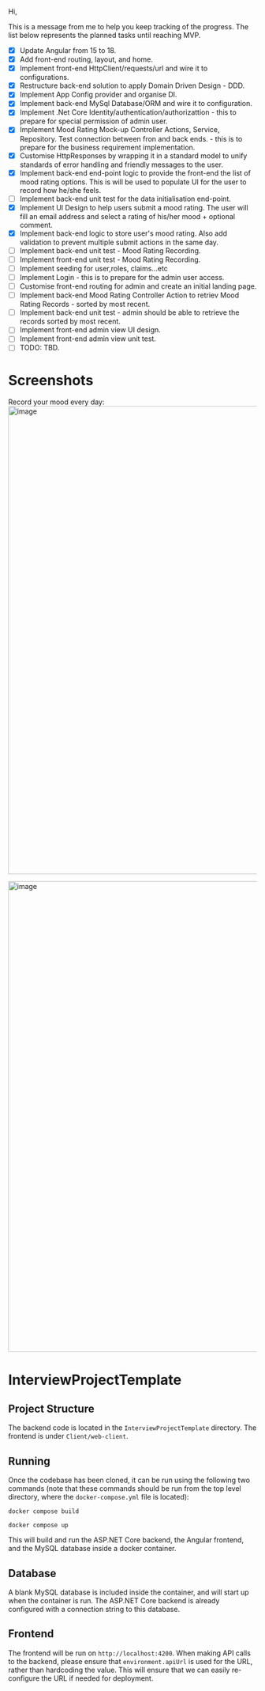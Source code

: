 Hi,

This is a message from me to help you keep tracking of the progress. The list below represents the planned tasks until reaching MVP.
- [x] Update Angular from 15 to 18.
- [x] Add front-end routing, layout, and home.
- [x] Implement front-end HttpClient/requests/url and wire it to configurations.
- [x] Restructure back-end solution to apply Domain Driven Design - DDD.
- [x] Implement App Config provider and organise DI.
- [x] Implement back-end MySql Database/ORM and wire it to configuration.
- [x] Implement .Net Core Identity/authentication/authorizattion - this to prepare for special permission of admin user.
- [x] Implement Mood Rating Mock-up Controller Actions, Service, Repository. Test connection between fron and back ends. - this is to prepare for the business requirement implementation.
- [x] Customise HttpResponses by wrapping it in a standard model to unify standards of error handling and friendly messages to the user.
- [x] Implement back-end end-point logic to provide the front-end the list of mood rating options. This is will be used to populate UI for the user to record how he/she feels.
- [ ] Implement back-end unit test for the data initialisation end-point.
- [x] Implement UI Design to help users submit a mood rating. The user will fill an email address and select a rating of his/her mood + optional comment.
- [x] Implement back-end logic to store user's mood rating. Also add validation to prevent multiple submit actions in the same day.
- [ ] Implement back-end unit test - Mood Rating Recording.
- [ ] Implement front-end unit test - Mood Rating Recording.
- [ ] Implement seeding for user,roles, claims...etc
- [ ] Implement Login - this is to prepare for the admin user access.
- [ ] Customise front-end routing for admin and create an initial landing page.
- [ ] Implement back-end Mood Rating Controller Action to retriev Mood Rating Records - sorted by most recent.
- [ ] Implement back-end unit test - admin should be able to retrieve the records sorted by most recent.
- [ ] Implement front-end admin view UI design.
- [ ] Implement front-end admin view unit test.
- [ ] TODO: TBD.

# Screenshots

Record your mood every day:
<img width="947" alt="image" src="https://github.com/user-attachments/assets/796c21a3-d9dd-434e-b8c0-5897b26bd1f7" />

<img width="952" alt="image" src="https://github.com/user-attachments/assets/78d3c319-a166-4500-8d59-1de610a02990" />

# InterviewProjectTemplate

## Project Structure

The backend code is located in the `InterviewProjectTemplate` directory. The frontend is under `Client/web-client`.

## Running

Once the codebase has been cloned, it can be run using the following two commands (note that these commands should be run from the top level directory, where the `docker-compose.yml` file is located):

`docker compose build`

`docker compose up`

This will build and run the ASP.NET Core backend, the Angular frontend, and the MySQL database inside a docker container.

## Database

A blank MySQL database is included inside the container, and will start up when the container is run. The ASP.NET Core backend is already configured with a connection string to this database.

## Frontend

The frontend will be run on `http://localhost:4200`. When making API calls to the backend, please ensure that `environment.apiUrl` is used for the URL, rather than hardcoding the value. This will ensure that we can easily re-configure the URL if needed for deployment.
